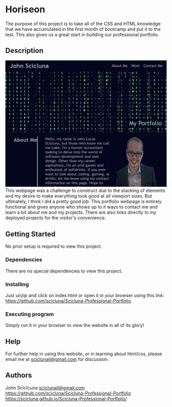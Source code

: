 # Horiseon

The purpose of this project is to take all of the CSS and HTML knowledge that we have accumulated in the first month of bootcamp and put it to the test. This also gives us a great start in building our professional portfolio.

## Description

![Website Screenshot](./assets/screenshot.png)
This webpage was a challenge to construct due to the stacking of elements and my desire to make everything look good at all viewport sizes. But ultimately, I think I did a pretty good job.
This portfolio webpage is entirely functional and gives anyone who shows up to it ways to contact me and learn a bit about me and my projects. There are also links directly to my deployed projects
for the visitor's convenience.

## Getting Started

No prior setup is required to view this project.

### Dependencies

There are no special dependencies to view this project.

### Installing

Just unzip and click on index.html or open it in your browser using this link: https://github.com/scicluna/Scicluna-Professional-Portfolio

### Executing program

Simply run it in your browser to view the website in all of its glory!

## Help

For further help in using this website, or in learning about html/css, please email me at sciclunajl@gmail.com for discussion.

## Authors

John Sciclcuna
sciclunajl@gmail.com  
https://github.com/scicluna/Scicluna-Professional-Portfolio  
https://scicluna.github.io/Scicluna-Professional-Portfolio/
